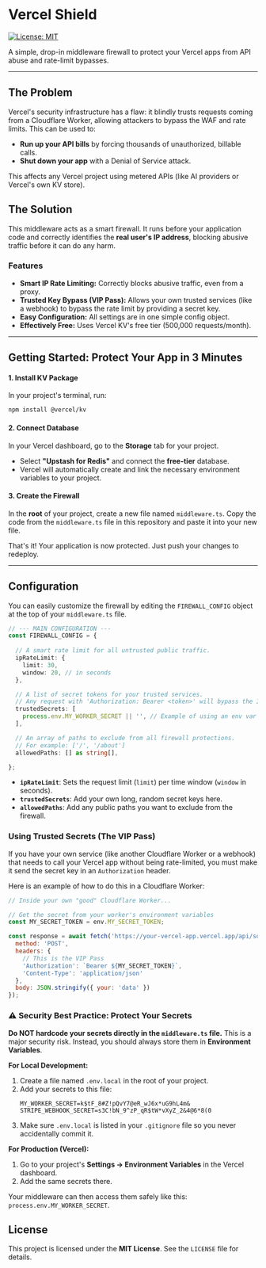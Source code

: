 # Vercel Shield

[![License: MIT](https://img.shields.io/badge/License-MIT-yellow.svg)](https://opensource.org/licenses/MIT)

A simple, drop-in middleware firewall to protect your Vercel apps from API abuse and rate-limit bypasses.

---

## The Problem

Vercel's security infrastructure has a flaw: it blindly trusts requests coming from a Cloudflare Worker, allowing attackers to bypass the WAF and rate limits. This can be used to:

*   **Run up your API bills** by forcing thousands of unauthorized, billable calls.
*   **Shut down your app** with a Denial of Service attack.

This affects any Vercel project using metered APIs (like AI providers or Vercel's own KV store).

## The Solution

This middleware acts as a smart firewall. It runs before your application code and correctly identifies the **real user's IP address**, blocking abusive traffic before it can do any harm.

### Features

*   **Smart IP Rate Limiting:** Correctly blocks abusive traffic, even from a proxy.
*   **Trusted Key Bypass (VIP Pass):** Allows your own trusted services (like a webhook) to bypass the rate limit by providing a secret key.
*   **Easy Configuration:** All settings are in one simple config object.
*   **Effectively Free:** Uses Vercel KV's free tier (500,000 requests/month).

---

## Getting Started: Protect Your App in 3 Minutes

#### 1. Install KV Package

In your project's terminal, run:
```bash
npm install @vercel/kv
```

#### 2. Connect Database

In your Vercel dashboard, go to the **Storage** tab for your project.
*   Select **"Upstash for Redis"** and connect the **free-tier** database.
*   Vercel will automatically create and link the necessary environment variables to your project.

#### 3. Create the Firewall

In the **root** of your project, create a new file named `middleware.ts`. Copy the code from the `middleware.ts` file in this repository and paste it into your new file.

That's it! Your application is now protected. Just push your changes to redeploy.

---

## Configuration

You can easily customize the firewall by editing the `FIREWALL_CONFIG` object at the top of your `middleware.ts` file.

```typescript
// --- MAIN CONFIGURATION ---
const FIREWALL_CONFIG = {
  
  // A smart rate limit for all untrusted public traffic.
  ipRateLimit: {
    limit: 30,
    window: 20, // in seconds
  },

  // A list of secret tokens for your trusted services.
  // Any request with 'Authorization: Bearer <token>' will bypass the IP rate limit.
  trustedSecrets: [
    process.env.MY_WORKER_SECRET || '', // Example of using an env var
  ],

  // An array of paths to exclude from all firewall protections.
  // For example: ['/', '/about']
  allowedPaths: [] as string[], 

};
```
*   **`ipRateLimit`**: Sets the request limit (`limit`) per time window (`window` in seconds).
*   **`trustedSecrets`**: Add your own long, random secret keys here.
*   **`allowedPaths`**: Add any public paths you want to exclude from the firewall.

### Using Trusted Secrets (The VIP Pass)

If you have your own service (like another Cloudflare Worker or a webhook) that needs to call your Vercel app without being rate-limited, you must make it send the secret key in an `Authorization` header.

Here is an example of how to do this in a Cloudflare Worker:

```javascript
// Inside your own "good" Cloudflare Worker...

// Get the secret from your worker's environment variables
const MY_SECRET_TOKEN = env.MY_SECRET_TOKEN;

const response = await fetch('https://your-vercel-app.vercel.app/api/some_endpoint', {
  method: 'POST',
  headers: {
    // This is the VIP Pass
    'Authorization': `Bearer ${MY_SECRET_TOKEN}`,
    'Content-Type': 'application/json'
  },
  body: JSON.stringify({ your: 'data' })
});
```

### ⚠️ Security Best Practice: Protect Your Secrets

**Do NOT hardcode your secrets directly in the `middleware.ts` file.** This is a major security risk. Instead, you should always store them in **Environment Variables**.

**For Local Development:**
1.  Create a file named `.env.local` in the root of your project.
2.  Add your secrets to this file:
    ```
    MY_WORKER_SECRET=k$tF_8#Z!pQvY7@eR_wJ6x*uG9hL4m&
    STRIPE_WEBHOOK_SECRET=s3C!bN_9^zP_qR$tW*vXyZ_2&4@6*8(0
    ```
3.  Make sure `.env.local` is listed in your `.gitignore` file so you never accidentally commit it.

**For Production (Vercel):**
1.  Go to your project's **Settings -> Environment Variables** in the Vercel dashboard.
2.  Add the same secrets there.

Your middleware can then access them safely like this: `process.env.MY_WORKER_SECRET`.

## License

This project is licensed under the **MIT License**. See the `LICENSE` file for details.
